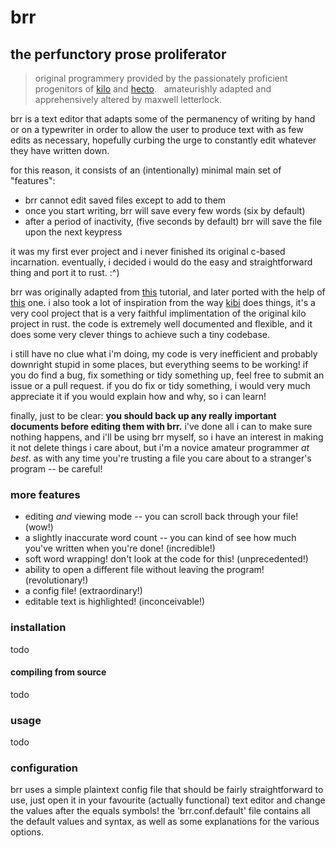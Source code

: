# brr  

## the perfunctory prose proliferator  
> original programmery provided by the passionately proficient progenitors of [kilo](https://github.com/antirez/kilo) and [hecto](https://github.com/pflenker/hecto-tutorial).  
> amateurishly adapted and apprehensively altered by maxwell letterlock.  

brr is a text editor that adapts some of the permanency of writing by hand or on a typewriter in order to allow the user to produce text with as few edits as necessary, hopefully curbing the urge to constantly edit whatever they have written down.  

for this reason, it consists of an (intentionally) minimal main set of "features":  
- brr cannot edit saved files except to add to them  
- once you start writing, brr will save every few words (six by default)  
- after a period of inactivity, (five seconds by default) brr will save the file upon the next keypress  

it was my first ever project and i never finished its original c-based incarnation. eventually, i decided i would do the easy and straightforward thing and port it to rust. :^)  

brr was originally adapted from [this](https://viewsourcecode.org/snaptoken/kilo/01.setup.html) tutorial, and later ported with the help of [this](https://www.flenker.blog/hecto/) one. i also took a lot of inspiration from the way [kibi](https://github.com/ilai-deutel/kibi) does things, it's a very cool project that is a very faithful implimentation of the original kilo project in rust. the code is extremely well documented and flexible, and it does some very clever things to achieve such a tiny codebase.  

i still have no clue what i'm doing, my code is very inefficient and probably downright stupid in some places, but everything seems to be working! if you do find a bug, fix something or tidy something up, feel free to submit an issue or a pull request. if you do fix or tidy something, i would very much appreciate it if you would explain how and why, so i can learn!  

finally, just to be clear: **you should back up any really important documents before editing them with brr.** i've done all i can to make sure nothing happens, and i'll be using brr myself, so i have an interest in making it not delete things i care about, but i'm a novice amateur programmer *at best*. as with any time you're trusting a file you care about to a stranger's program -- be careful!

### more features  
- editing *and* viewing mode -- you can scroll back through your file! (wow!)  
- a slightly inaccurate word count -- you can kind of see how much you've written when you're done! (incredible!)  
- soft word wrapping! don't look at the code for this! (unprecedented!)  
- ability to open a different file without leaving the program! (revolutionary!)  
- a config file! (extraordinary!)  
- editable text is highlighted! (inconceivable!)

### installation  
todo  

#### compiling from source  
todo

### usage  
todo

### configuration  
brr uses a simple plaintext config file that should be fairly straightforward to use, just open it in your favourite (actually functional) text editor and change the values after the equals symbols! the 'brr.conf.default' file contains all the default values and syntax, as well as some explanations for the various options.
